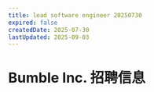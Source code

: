 ```yaml
---
title: lead software engineer 20250730
expired: false
createdDate: 2025-07-30
lastUpdated: 2025-09-03
---
```


# Bumble Inc. 招聘信息

<JobPostingTable job-posting-json-path="bumble/data/lead-software-engineer-20250730" />
